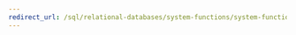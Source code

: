 ```yaml
--- 
redirect_url: /sql/relational-databases/system-functions/system-functions-for-transact-sql 
--- 
```


